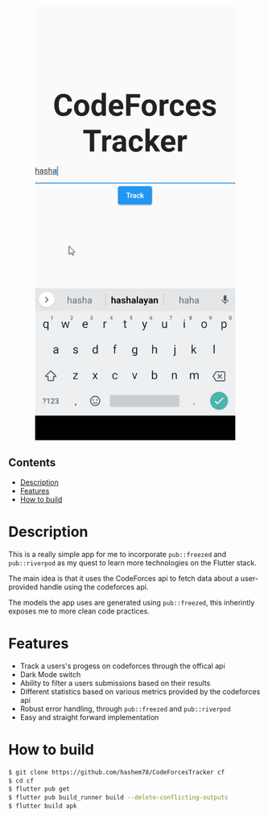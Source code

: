 <p align="center">
 <img src="docs/images/screencap.gif" />
</p>

## Contents
- [Description](#description)
- [Features](#features)
- [How to build](#how-to-build)
# Description

This is a really simple app for me to incorporate ``pub::freezed`` and ```pub::riverpod``` as my quest to learn
more technologies on the Flutter stack.

The main idea is that it uses the CodeForces api to fetch data about a user-provided handle using
the codeforces api.

The models the app uses are generated using ``pub::freezed``, this inherintly exposes me to more clean code
practices.

# Features
- Track a users's progess on codeforces through the offical api
- Dark Mode switch
- Ability to filter a users submissions based on their results
- Different statistics based on various metrics provided by the codeforces api
- Robust error handling, through ``pub::freezed`` and ```pub::riverpod```
- Easy and straight forward implementation
  
# How to build
```sh
$ git clone https://github.com/hashem78/CodeForcesTracker cf
$ cd cf
$ flutter pub get
$ flutter pub build_runner build --delete-conflicting-outputs
$ flutter build apk
```
